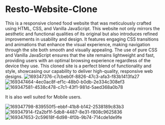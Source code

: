 # Resto-Website-Clone
This is a responsive cloned food website that was meticulously crafted using HTML, CSS, and Vanilla JavaScript. This website not only mirrors the aesthetic and functional qualities of its original but also introduces refined improvements in usability and design. It features engaging CSS transitions and animations that enhance the visual experience, making navigation through the site both smooth and visually appealing. The use of pure CSS and Vanilla JavaScript ensures that the site remains lightweight and fast, providing users with an optimal browsing experience regardless of the device they use. This cloned site is a perfect blend of functionality and style, showcasing our capability to deliver high-quality, responsive web designs.
![169347376-c7cbeb0f-8826-47c3-afa3-f83b1413fa27](https://github.com/Aziz-fer/Resto-Website-Clone/assets/64703046/9e88d3ff-aa5c-43ec-ae53-a1efd37b06cf)
![169347464-4ec0ac8f-ef1c-48b0-b0db-2e334c308ef3](https://github.com/Aziz-fer/Resto-Website-Clone/assets/64703046/9b8cf65a-77ac-4c05-9b4d-277b54b7c035)
![169347581-4538c478-c7c1-43f1-981d-5aed368a0b78](https://github.com/Aziz-fer/Resto-Website-Clone/assets/64703046/8ab79d32-acd9-4d84-93e8-0a49cd755ccc)

It is also well suited for Mobile users.

![169347798-839550f5-ebbf-41b8-b142-2538189c83b3](https://github.com/Aziz-fer/Resto-Website-Clone/assets/64703046/52fd1395-ee0c-4cee-99cc-68f0f27378ee)
![169347914-f2a2bf1f-5db8-4487-8e31-f808c9625836](https://github.com/Aziz-fer/Resto-Website-Clone/assets/64703046/a66a48d3-cf4e-4682-aeac-a5c8b117e72a)
![169347653-2c59618f-6d98-4f0b-9b74-714cde1de9fe](https://github.com/Aziz-fer/Resto-Website-Clone/assets/64703046/61d6725f-8c18-404f-8006-d1c676639c15)




